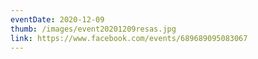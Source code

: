 ```yaml
---
eventDate: 2020-12-09
thumb: /images/event20201209resas.jpg
link: https://www.facebook.com/events/689689095083067
---
```

